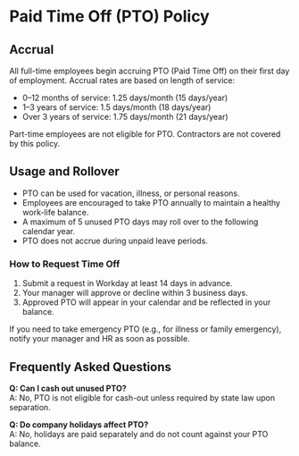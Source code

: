 # Paid Time Off (PTO) Policy

## Accrual

All full-time employees begin accruing PTO (Paid Time Off) on their first day of employment. Accrual rates are based on length of service:

- 0–12 months of service: 1.25 days/month (15 days/year)
- 1–3 years of service: 1.5 days/month (18 days/year)
- Over 3 years of service: 1.75 days/month (21 days/year)

Part-time employees are not eligible for PTO. Contractors are not covered by this policy.

## Usage and Rollover

- PTO can be used for vacation, illness, or personal reasons.
- Employees are encouraged to take PTO annually to maintain a healthy work-life balance.
- A maximum of 5 unused PTO days may roll over to the following calendar year.
- PTO does not accrue during unpaid leave periods.

### How to Request Time Off

1. Submit a request in Workday at least 14 days in advance.
2. Your manager will approve or decline within 3 business days.
3. Approved PTO will appear in your calendar and be reflected in your balance.

If you need to take emergency PTO (e.g., for illness or family emergency), notify your manager and HR as soon as possible.

## Frequently Asked Questions

**Q: Can I cash out unused PTO?**  
A: No, PTO is not eligible for cash-out unless required by state law upon separation.

**Q: Do company holidays affect PTO?**  
A: No, holidays are paid separately and do not count against your PTO balance.
